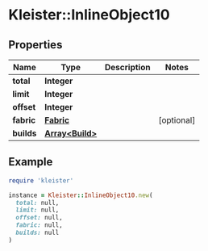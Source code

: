 # Kleister::InlineObject10

## Properties

| Name | Type | Description | Notes |
| ---- | ---- | ----------- | ----- |
| **total** | **Integer** |  |  |
| **limit** | **Integer** |  |  |
| **offset** | **Integer** |  |  |
| **fabric** | [**Fabric**](Fabric.md) |  | [optional] |
| **builds** | [**Array&lt;Build&gt;**](Build.md) |  |  |

## Example

```ruby
require 'kleister'

instance = Kleister::InlineObject10.new(
  total: null,
  limit: null,
  offset: null,
  fabric: null,
  builds: null
)
```

